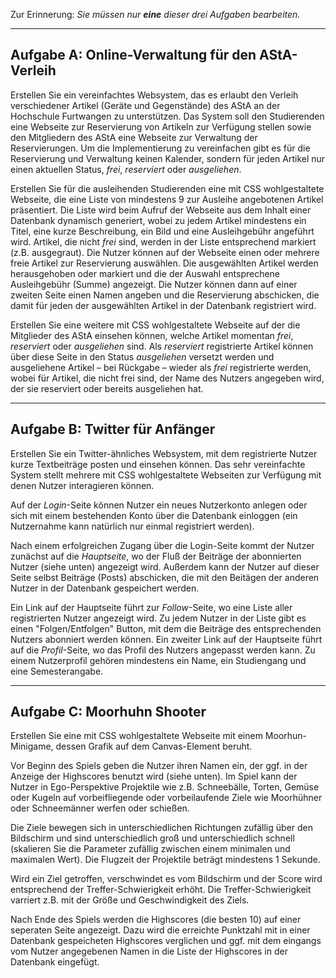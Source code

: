 <!-- # Aufgaben zur Wahl -->

Zur Erinnerung: _Sie müssen nur **eine** dieser drei Aufgaben bearbeiten._

---

## Aufgabe A: Online-Verwaltung für den AStA-Verleih

Erstellen Sie ein vereinfachtes Websystem, das es erlaubt den Verleih verschiedener Artikel (Geräte und Gegenstände) des AStA an der Hochschule Furtwangen zu unterstützen.
Das System soll den Studierenden eine Webseite zur Reservierung von Artikeln zur Verfügung stellen sowie den Mitgliedern des AStA eine Webseite zur Verwaltung der Reservierungen.
Um die Implementierung zu vereinfachen gibt es für die Reservierung und Verwaltung keinen Kalender, sondern für jeden Artikel nur einen aktuellen Status, *frei*, *reserviert* oder *ausgeliehen*.

Erstellen Sie für die ausleihenden Studierenden eine mit CSS wohlgestaltete Webseite, die eine Liste von mindestens 9 zur Ausleihe angebotenen Artikel präsentiert.
Die Liste wird beim Aufruf der Webseite aus dem Inhalt einer Datenbank dynamisch generiert, wobei zu jedem Artikel mindestens ein Titel, eine kurze Beschreibung, ein Bild und eine Ausleihgebühr angeführt wird.
Artikel, die nicht *frei* sind, werden in der Liste entsprechend markiert (z.B. ausgegraut).
Die Nutzer können auf der Webseite einen oder mehrere freie Artikel zur Reservierung auswählen.
Die ausgewählten Artikel werden herausgehoben oder markiert und die der Auswahl entsprechene Ausleihgebühr (Summe) angezeigt.
Die Nutzer können dann auf einer zweiten Seite einen Namen angeben und die Reservierung abschicken, die damit für jeden der ausgewählten Artikel in der Datenbank registriert wird.

Erstellen Sie eine weitere mit CSS wohlgestaltete Webseite auf der die Mitglieder des AStA einsehen können, welche Artikel momentan *frei*, *reserviert* oder *ausgeliehen* sind.
Als *reserviert* registrierte Artikel können über diese Seite in den Status *ausgeliehen* versetzt werden und ausgeliehene Artikel – bei Rückgabe – wieder als *frei* registrierte werden, wobei für Artikel, die nicht frei sind, der Name des Nutzers angegeben wird, der sie reserviert oder bereits ausgeliehen hat.

---

## Aufgabe B: Twitter für Anfänger

Erstellen Sie ein Twitter-ähnliches Websystem, mit dem registrierte Nutzer kurze Textbeiträge posten und einsehen können.
Das sehr vereinfachte System stellt mehrere mit CSS wohlgestaltete Webseiten zur Verfügung mit denen Nutzer interagieren können.

Auf der *Login*-Seite können Nutzer ein neues Nutzerkonto anlegen oder sich mit einem bestehenden Konto über die Datenbank einloggen (ein Nutzernahme kann natürlich nur einmal registriert werden).

Nach einem erfolgreichen Zugang über die Login-Seite kommt der Nutzer zunächst auf die *Hauptseite*, wo der Fluß der Beiträge der abonnierten Nutzer (siehe unten) angezeigt wird.
Außerdem kann der Nutzer auf dieser Seite selbst Beiträge (Posts) abschicken, die mit den Beitägen der anderen Nutzer in der Datenbank gespeichert werden.

Ein Link auf der Hauptseite führt zur *Follow*-Seite, wo eine Liste aller registrierten Nutzer angezeigt wird.
Zu jedem Nutzer in der Liste gibt es einen "Folgen/Entfolgen" Button, mit dem die Beiträge des entsprechenden Nutzers abonniert werden können. Ein zweiter Link auf der Hauptseite führt auf die *Profil*-Seite, wo das Profil des Nutzers angepasst werden kann. Zu einem Nutzerprofil gehören mindestens ein Name, ein Studiengang und eine Semesterangabe.

---

## Aufgabe C: Moorhuhn Shooter

Erstellen Sie eine mit CSS wohlgestaltete Webseite mit einem Moorhun-Minigame, dessen Grafik auf dem Canvas-Element beruht.

Vor Beginn des Spiels geben die Nutzer ihren Namen ein, der ggf. in der Anzeige der Highscores benutzt wird (siehe unten).
Im Spiel kann der Nutzer in Ego-Perspektive Projektile wie z.B. Schneebälle, Torten, Gemüse oder Kugeln auf vorbeifliegende oder vorbeilaufende Ziele wie Moorhühner oder Schneemänner werfen oder schießen.

Die Ziele bewegen sich in unterschiedlichen Richtungen zufällig über den Bildschirm und sind unterschiedlich groß und unterschiedlich schnell (skalieren Sie die Parameter zufällig zwischen einem minimalen und maximalen Wert).
Die Flugzeit der Projektile beträgt mindestens 1 Sekunde.

Wird ein Ziel getroffen, verschwindet es vom Bildschirm und der Score wird entsprechend der Treffer-Schwierigkeit erhöht.
Die Treffer-Schwierigkeit varriert z.B. mit der Größe und Geschwindigkeit des Ziels.

Nach Ende des Spiels werden die Highscores (die besten 10) auf einer seperaten Seite angezeigt.
Dazu wird die erreichte Punktzahl mit in einer Datenbank gespeicheten Highscores verglichen und ggf. mit dem eingangs vom Nutzer angegebenen Namen in die Liste der Highscores in der Datenbank eingefügt.
